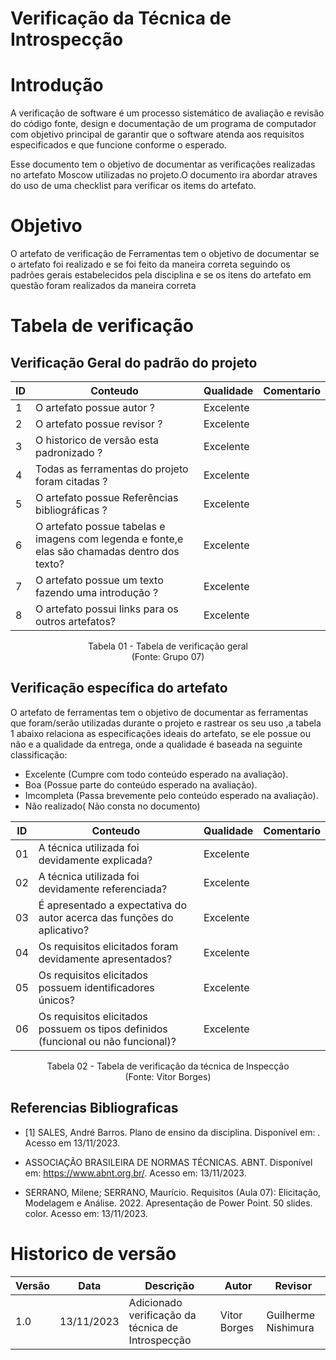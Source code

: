 # Verificação da Técnica de Introspecção

# Introdução

A verificação de software é um processo sistemático de avaliação e revisão do código fonte, design e documentação de um programa de computador com objetivo principal de garantir que o software atenda aos requisitos especificados e que funcione conforme o esperado. 

Esse documento tem o objetivo de documentar as verificações realizadas no artefato Moscow utilizadas no projeto.O documento ira abordar atraves do uso de uma checklist para verificar os items do artefato.

# Objetivo

O artefato de verificação de Ferramentas tem o objetivo de documentar se o artefato foi realizado e se foi feito da maneira correta seguindo os padrões gerais estabelecidos pela disciplina e se os itens do artefato em questão foram realizados da maneira correta

# Tabela de verificação

## Verificação Geral do padrão do projeto

| ID | Conteudo                                                                                      | Qualidade | Comentario |
|----|-----------------------------------------------------------------------------------------------|-----------|------------|
| 1  | O artefato possue autor ?                                                                     |    Excelente       | |
| 2  | O artefato possue revisor ?                                                                   |     Excelente      | |
| 3  | O historico de versão esta padronizado ?                                                      |    Excelente       | |
| 4  | Todas as ferramentas do projeto foram citadas ?                                               |      Excelente    | |
| 5  | O artefato possue Referências bibliográficas ?                                                |    Excelente      | |
| 6  | O artefato possue tabelas e imagens com legenda e fonte,e elas são chamadas dentro dos texto? | Excelente | |
| 7  | O artefato possue um texto fazendo uma introdução ?                                           |      Excelente   | |
| 8  | O artefato possui links para os outros artefatos?                                             |      Excelente   | |

<p align="center">
Tabela 01 - Tabela de verificação geral<br>
(Fonte: Grupo 07)
</p>

## Verificação específica do artefato

O artefato de ferramentas tem o objetivo de documentar as ferramentas que foram/serão utilizadas durante o projeto e rastrear os seu uso ,a tabela 1 abaixo relaciona as especificações ideais do artefato, se ele possue ou não e a qualidade da entrega, onde a qualidade é baseada na seguinte classificação:

- Excelente (Cumpre com todo conteúdo esperado na avaliação).
- Boa (Possue parte do conteúdo esperado na avaliação).
- Imcompleta (Passa brevemente pelo conteúdo esperado na avaliação).
- Não realizado( Não consta no documento)

| ID | Conteudo                                                              | Qualidade | Comentario |
|----|-----------------------------------------------------------------------|-----------|------------|
| 01 | A técnica utilizada foi devidamente explicada? | Excelente | |
| 02 | A técnica utilizada foi devidamente referenciada? | Excelente | |
| 03 | É apresentado a expectativa do autor acerca das funções do aplicativo? | Excelente | |
| 04 | Os requisitos elicitados foram devidamente apresentados? | Excelente | |
| 05 | Os requisitos elicitados possuem identificadores únicos? | Excelente | |
| 06 | Os requisitos elicitados possuem os tipos definidos (funcional ou não funcional)? | Excelente | |

<p align="center">
Tabela 02 - Tabela de verificação da técnica de Inspecção<br>
(Fonte: Vitor Borges)
</p>

## Referencias Bibliograficas

- [1] SALES, André Barros. Plano de ensino da disciplina. Disponível em: . Acesso em 13/11/2023.

- ASSOCIAÇÃO BRASILEIRA DE NORMAS TÉCNICAS. ABNT. Disponível em: https://www.abnt.org.br/. Acesso em: 13/11/2023.

- SERRANO, Milene; SERRANO, Maurício. Requisitos (Aula 07): Elicitação, Modelagem e Análise. 2022. Apresentação de Power Point. 50 slides. color. Acesso em: 13/11/2023.

# Historico de versão

| Versão | Data       | Descrição | Autor               | Revisor |
|--------|------------|-----------|---------------------|---------|
| 1.0    | 13/11/2023 | Adicionado verificação da técnica de Introspecção | Vitor Borges | Guilherme Nishimura |
